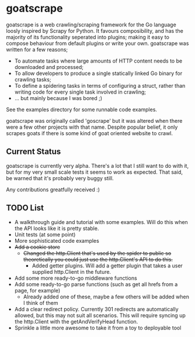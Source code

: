 # goatscrape

goatscrape is a web crawling/scraping framework for the Go language loosly inspired by Scrapy for Python. It favours composibility, and has the majority of its functionality seperated into plugins; making it easy to compose behaviour from default plugins or write your own. goatscrape was written for a few reasons;

* To automate tasks where large amounts of HTTP content needs to be downloaded and processed;
* To allow developers to produce a single statically linked Go binary for crawling tasks;
* To define a spidering tasks in terms of configuring a struct, rather than writing code for every single task involved in crawling;
* ... but mainly because I was bored ;)

See the examples directory for some runnable code examples.

goatscrape was originally called 'goscrape' but it was altered when there were a few other projects with that name. Despite popular belief, it only scrapes goats if there is some kind of goat oriented website to crawl.

## Current Status

goatscrape is currently very alpha. There's a lot that I still want to do with it, but for my very small scale tests it seems to work as expected. That said, be warned that it's probably very buggy still.

Any contributions greatfully received :)

## TODO List

* A walkthrough guide and tutorial with some examples. Will do this when the API looks like it is pretty stable.
* Unit tests (at some point)
* More sophisticated code examples
* ~~Add a cookie store~~
    * ~~Changed the http.Client that's used by the spider to public so theoretically you could just use the http.Client's API to do this.~~
        * Added getter plugins. Will add a getter plugin that takes a user supplied http.Client in the future.
* Add some more ready-to-go middleware functions
* Add some ready-to-go parse functions (such as get all hrefs from a page, for example)
    * Already added one of these, maybe a few others will be added when I think of them
* Add a clear redirect policy. Currently 301 redirects are automatically allowed, but this may not suit all scenarios. This will require syncing up the http.Client with the getAndVerifyHead function.
* Sprinkle a little more awesome to take it from a toy to deployable tool
